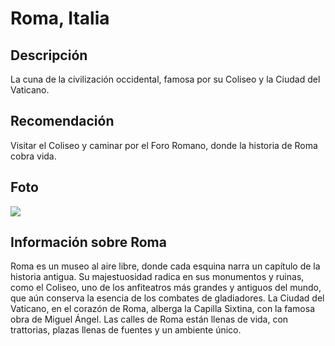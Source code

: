 # Roma, Italia

## Descripción
La cuna de la civilización occidental, famosa por su Coliseo y la Ciudad del Vaticano.

## Recomendación
Visitar el Coliseo y caminar por el Foro Romano, donde la historia de Roma cobra vida.

## Foto
![](https://historia.nationalgeographic.com.es/medio/2018/02/28/a325302d__1280x861.jpg)

## Información sobre Roma
Roma es un museo al aire libre, donde cada esquina narra un capítulo de la historia antigua. Su majestuosidad radica en sus monumentos y ruinas, como el Coliseo, uno de los anfiteatros más grandes y antiguos del mundo, que aún conserva la esencia de los combates de gladiadores. La Ciudad del Vaticano, en el corazón de Roma, alberga la Capilla Sixtina, con la famosa obra de Miguel Ángel. Las calles de Roma están llenas de vida, con trattorias, plazas llenas de fuentes y un ambiente único.
